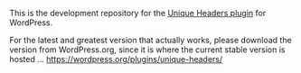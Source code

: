 This is the development repository for the <a href="https://geek.hellyer.kiwi/plugins/unique-headers/">Unique Headers plugin</a> for WordPress.

For the latest and greatest version that actually works, please download the version from WordPress.org, since it is where the current stable version is hosted ... <a href="https://wordpress.org/plugins/unique-headers/">https://wordpress.org/plugins/unique-headers/</a>